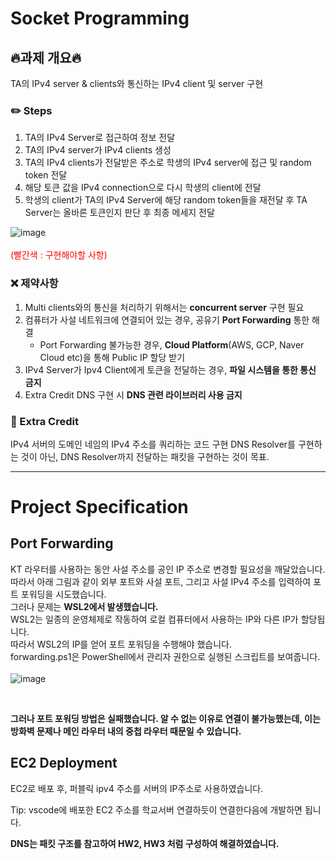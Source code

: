 # Socket Programming 
## 🔥과제 개요🔥
TA의 IPv4 server & clients와 통신하는 IPv4 client 및 server 구현

### ✏️ Steps 
1. TA의 IPv4 Server로 접근하여 정보 전달
2. TA의 IPv4 server가 IPv4 clients 생성
3. TA의 IPv4 clients가 전달받은 주소로 학생의 IPv4 server에 접근 및 random token 전달
4. 해당 토큰 값을 IPv4 connection으로 다시 학생의 client에 전달
5. 학생의 client가 TA의 IPv4 Server에 해당 random token들을 재전달 후 TA Server는 올바른 토큰인지 판단 후 최종 메세지 전달

![image](https://github.com/jihostudy/Computer_Network_Course/assets/110150963/495b1560-1661-4148-ae47-a57bd1fc3495)
   </br></br> <span style="color:red">(빨간색 : 구현해야할 사항)</span>

### ❌ 제약사항 
1. Multi clients와의 통신을 처리하기 위해서는 **concurrent server** 구현 필요
2. 컴퓨터가 사설 네트워크에 연결되어 있는 경우, 공유기 **Port Forwarding** 통한 해결
    - Port Forwarding 불가능한 경우, **Cloud Platform**(AWS, GCP, Naver Cloud etc)을 통해 Public IP 할당 받기
3. IPv4 Server가 Ipv4 Client에게 토큰을 전달하는 경우, **파일 시스템을 통한 통신 금지**
4. Extra Credit DNS 구현 시 **DNS 관련 라이브러리 사용 금지**

### 🔖 Extra Credit
IPv4 서버의 도메인 네임의 IPv4 주소를 쿼리하는 코드 구현
DNS Resolver를 구현하는 것이 아닌, DNS Resolver까지 전달하는 패킷을 구현하는 것이 목표.

---
# Project Specification
## Port Forwarding
KT 라우터를 사용하는 동안 사설 주소를 공인 IP 주소로 변경할 필요성을 깨달았습니다.<br/>
따라서 아래 그림과 같이 외부 포트와 사설 포트, 그리고 사설 IPv4 주소를 입력하여 포트 포워딩을 시도했습니다. <br/>
그러나 문제는 **WSL2에서 발생했습니다.** <br/>
WSL2는 일종의 운영체제로 작동하여 로컬 컴퓨터에서 사용하는 IP와 다른 IP가 할당됩니다.  <br/>
따라서 WSL2의 IP를 얻어 포트 포워딩을 수행해야 했습니다.  <br/>
forwarding.ps1은 PowerShell에서 관리자 권한으로 실행된 스크립트를 보여줍니다. <br/><br/>
![image](https://github.com/jihostudy/Computer_Network_Course/assets/110150963/c49a43ec-e15f-4529-b937-81803296d84d)

<br/>

**그러나 포트 포워딩 방법은 실패했습니다. 알 수 없는 이유로 연결이 불가능했는데, 이는 방화벽 문제나 메인 라우터 내의 중첩 라우터 때문일 수 있습니다.** 

## EC2 Deployment
EC2로 배포 후, 퍼블릭 ipv4 주소를 서버의 IP주소로 사용하였습니다.

Tip: vscode에 배포한 EC2 주소를 학교서버 연결하듯이 연결한다음에 개발하면 됩니다.

**DNS는 패킷 구조를 참고하여 HW2, HW3 처럼 구성하여 해결하였습니다.**


